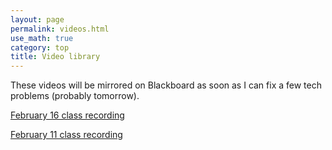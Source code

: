```yaml
---
layout: page 
permalink: videos.html
use_math: true
category: top
title: Video library
---
```


These videos will be mirrored on Blackboard as soon as I can fix a few tech problems (probably tomorrow).

<a href="https://www.youtube.com/watch?v=wDYC4VA1db8">February 16 class recording</a><br>

<a href="https://www.youtube.com/watch?v=taoEv7PzIe8">February 11 class recording</a>
